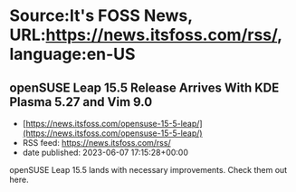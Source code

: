 # Source:It's FOSS News, URL:https://news.itsfoss.com/rss/, language:en-US

## openSUSE Leap 15.5 Release Arrives With KDE Plasma 5.27 and Vim 9.0
 - [https://news.itsfoss.com/opensuse-15-5-leap/](https://news.itsfoss.com/opensuse-15-5-leap/)
 - RSS feed: https://news.itsfoss.com/rss/
 - date published: 2023-06-07 17:15:28+00:00

openSUSE Leap 15.5 lands with necessary improvements. Check them out here.

